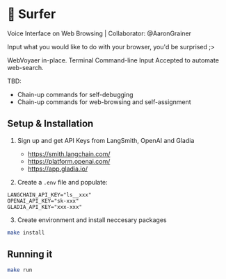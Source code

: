 # 🌊 Surfer

Voice Interface on Web Browsing | Collaborator: @AaronGrainer

Input what you would like to do with your browser, you'd be surprised ;>

WebVoyaer in-place. Terminal Command-line Input Accepted to automate web-search.

TBD:
- Chain-up commands for self-debugging
- Chain-up commands for web-browsing and self-assignment


## Setup & Installation

1. Sign up and get API Keys from LangSmith, OpenAI and Gladia

   - https://smith.langchain.com/
   - https://platform.openai.com/
   - https://app.gladia.io/

2. Create a `.env` file and populate:

```.env
LANGCHAIN_API_KEY="ls__xxx"
OPENAI_API_KEY="sk-xxx"
GLADIA_API_KEY="xxx-xxx"
```

3. Create environment and install neccesary packages

```bash
make install
```

## Running it

```bash
make run
```
